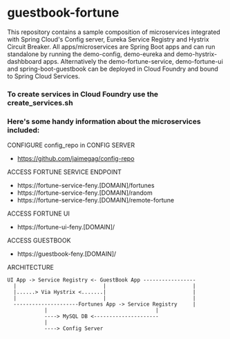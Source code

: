 # guestbook-fortune

This repository contains a sample composition of microservices integrated with Spring Cloud's Config server, Eureka Service Registry and Hystrix Circuit Breaker.
All apps/microservices are Spring Boot apps and can run standalone by running the demo-config, demo-eureka and demo-hystrix-dashbboard apps.
Alternatively the demo-fortune-service, demo-fortune-ui and spring-boot-guestbook can be deployed in Cloud Foundry and bound to Spring Cloud Services.

### To create services in Cloud Foundry use the create_services.sh

### Here's some handy information about the microservices included:


CONFIGURE config_repo in CONFIG SERVER
- https://github.com/jaimegag/config-repo


ACCESS FORTUNE SERVICE ENDPOINT
- https://fortune-service-feny.[DOMAIN]/fortunes
- https://fortune-service-feny.[DOMAIN]/random
- https://fortune-service-feny.[DOMAIN]/remote-fortune


ACCESS FORTUNE UI
- https://fortune-ui-feny.[DOMAIN]/


ACCESS GUESTBOOK
- https://guestbook-feny.[DOMAIN]/


ARCHITECTURE
```
UI App -> Service Registry <- GuestBook App -----------------
  |                            |                            |
  |......> Via Hystrix <.......|                            |
  |                            |                            |
  ---------------------Fortunes App -> Service Registry     |
			|                                   |
			----> MySQL DB <---------------------
			|
			----> Config Server
```
